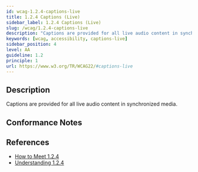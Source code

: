 ```yaml
---
id: wcag-1.2.4-captions-live
title: 1.2.4 Captions (Live)
sidebar_label: 1.2.4 Captions (Live)
slug: /wcag/1.2.4-captions-live
description: "Captions are provided for all live audio content in synchronized media."
keywords: [wcag, accessibility, captions-live]
sidebar_position: 4
level: AA
guideline: 1.2
principle: 1
url: https://www.w3.org/TR/WCAG22/#captions-live
---
```


## Description

Captions are provided for all live audio content in synchronized media.

## Conformance Notes

<Project name="ads">
</Project>

<Project name="scix">
  <NonApplicable/>
</Project>

## References

- [How to Meet 1.2.4](https://www.w3.org/WAI/WCAG22/Understanding/captions-live.html)
- [Understanding 1.2.4](https://www.w3.org/WAI/WCAG22/Understanding/captions-live.html)
